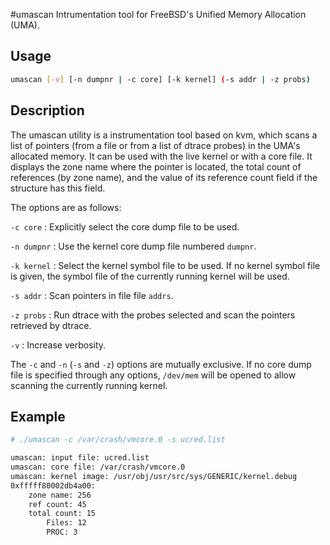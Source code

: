 #umascan
Intrumentation tool for FreeBSD's Unified Memory Allocation (UMA).

## Usage

```bash
umascan [-v] [-n dumpnr | -c core] [-k kernel] (-s addr | -z probs)
```

## Description

The umascan utility is a instrumentation tool based on kvm, which scans a list
of pointers (from a file or from a list of dtrace probes) in the UMA's allocated
memory. It can be used with the live kernel or with a core file.  It displays
the zone name where the pointer is located, the total count of references (by
zone name), and the value of its reference count field if the structure has this
field.

The options are as follows:

`-c core`
: Explicitly select the core dump file to be used.

`-n dumpnr`
: Use the kernel core dump file numbered `dumpnr`.

`-k kernel`
: Select the kernel symbol file to be used. If no kernel symbol file is given, the symbol file of the currently running kernel will be used.

`-s addr`
: Scan pointers in file file `addrs`.

`-z probs`
: Run dtrace with the probes selected and scan the pointers retrieved by dtrace.

`-v`
: Increase verbosity.

The `-c` and `-n` (`-s` and `-z`) options are mutually exclusive.  If no core dump file
is specified through any options, `/dev/mem` will be opened to allow scanning the
currently running kernel.

## Example

```bash
# ./umascan -c /var/crash/vmcore.0 -s ucred.list

umascan: input file: ucred.list
umascan: core file: /var/crash/vmcore.0
umascan: kernel image: /usr/obj/usr/src/sys/GENERIC/kernel.debug
0xfffff80002db4a00:
	zone name: 256
	ref count: 45
	total count: 15
		Files: 12
		PROC: 3
```
